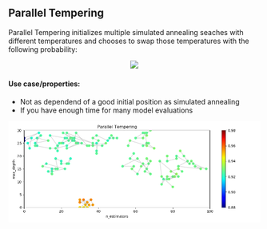 ## Parallel Tempering

Parallel Tempering initializes multiple simulated annealing seaches with different temperatures and chooses to swap those temperatures with the following probability:

<p align="center">
  <a href="equation">
    <img src="https://latex.codecogs.com/gif.latex?p%20%3D%20%5Cmin%20%5Cleft%20%28%201%2C%20e%5E%7B%5CDelta%20f%20%5Cleft%20%28%20%5Cfrac%7B1%7D%7BT_x%7D%20-%20%5Cfrac%7B1%7D%7BT_y%7D%20%5Cright%20%29%7D%20%5Cright%20%29">
  </a>
</p>


#### Use case/properties:
- Not as dependend of a good initial position as simulated annealing
- If you have enough time for many model evaluations

<p align="center">
<img src="./plots/search_path_Parallel Tempering.png" width="1000"/>
</p>
